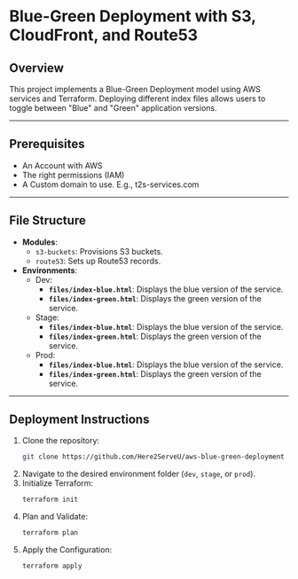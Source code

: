 # Blue-Green Deployment with S3, CloudFront, and Route53

## Overview
This project implements a Blue-Green Deployment model using AWS services and Terraform. Deploying different index files allows users to toggle between "Blue" and "Green" application versions.

---
## Prerequisites
- An Account with AWS
- The right permissions (IAM)
- A Custom domain to use. E.g., t2s-services.com

---
## File Structure
- **Modules**:
  - `s3-buckets`: Provisions S3 buckets.
  - `route53`: Sets up Route53 records.
- **Environments**:
  - Dev:
      - **`files/index-blue.html`**: Displays the blue version of the service.
      - **`files/index-green.html`**: Displays the green version of the service.
  - Stage:
      - **`files/index-blue.html`**: Displays the blue version of the service.
      - **`files/index-green.html`**: Displays the green version of the service.
  - Prod:
      - **`files/index-blue.html`**: Displays the blue version of the service.
      - **`files/index-green.html`**: Displays the green version of the service.

---
## Deployment Instructions
1. Clone the repository:
   ```bash
   git clone https://github.com/Here2ServeU/aws-blue-green-deployment
   ``` 
3. Navigate to the desired environment folder (`dev`, `stage`, or `prod`).
4. Initialize Terraform:
   ```bash
   terraform init
   ```
5. Plan and Validate:
   ```bash
   terraform plan
   ```
6. Apply the Configuration:
   ```bash
   terraform apply
   ```
